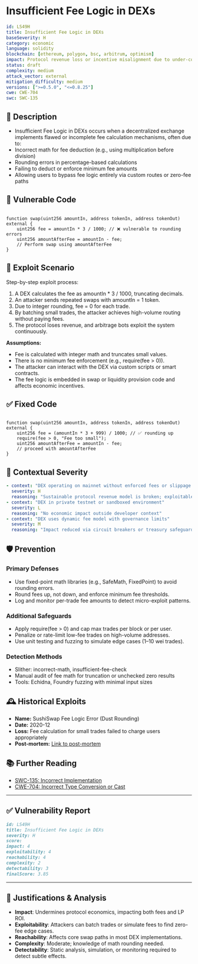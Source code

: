 # Insufficient Fee Logic in DEXs

```YAML
id: LS49H
title: Insufficient Fee Logic in DEXs
baseSeverity: H
category: economic
language: solidity
blockchain: [ethereum, polygon, bsc, arbitrum, optimism]
impact: Protocol revenue loss or incentive misalignment due to under-collected fees
status: draft
complexity: medium
attack_vector: external
mitigation_difficulty: medium
versions: [">=0.5.0", "<=0.8.25"]
cwe: CWE-704
swc: SWC-135
```

## 📝 Description

- Insufficient Fee Logic in DEXs occurs when a decentralized exchange implements flawed or incomplete fee calculation mechanisms, often due to:
- Incorrect math for fee deduction (e.g., using multiplication before division)
- Rounding errors in percentage-based calculations
- Failing to deduct or enforce minimum fee amounts
- Allowing users to bypass fee logic entirely via custom routes or zero-fee paths

## 🚨 Vulnerable Code

```solidity

function swap(uint256 amountIn, address tokenIn, address tokenOut) external {
    uint256 fee = amountIn * 3 / 1000; // ❌ vulnerable to rounding errors
    uint256 amountAfterFee = amountIn - fee;
    // Perform swap using amountAfterFee
}
```

## 🧪 Exploit Scenario

Step-by-step exploit process:

1. A DEX calculates the fee as amountIn * 3 / 1000, truncating decimals.
2. An attacker sends repeated swaps with amountIn = 1 token.
3. Due to integer rounding, fee = 0 for each trade.
4. By batching small trades, the attacker achieves high-volume routing without paying fees.
5. The protocol loses revenue, and arbitrage bots exploit the system continuously.

**Assumptions:**

- Fee is calculated with integer math and truncates small values.
- There is no minimum fee enforcement (e.g., require(fee > 0)).
- The attacker can interact with the DEX via custom scripts or smart contracts.
- The fee logic is embedded in swap or liquidity provision code and affects economic incentives.

## ✅ Fixed Code

```solidity

function swap(uint256 amountIn, address tokenIn, address tokenOut) external {
    uint256 fee = (amountIn * 3 + 999) / 1000; // ✅ rounding up
    require(fee > 0, "Fee too small");
    uint256 amountAfterFee = amountIn - fee;
    // proceed with amountAfterFee
}
```

## 🧭 Contextual Severity

```yaml
- context: "DEX operating on mainnet without enforced fees or slippage protection"
  severity: H
  reasoning: "Sustainable protocol revenue model is broken; exploitable by arbitrage"
- context: "DEX in private testnet or sandboxed environment"
  severity: L
  reasoning: "No economic impact outside developer context"
- context: "DEX uses dynamic fee model with governance limits"
  severity: M
  reasoning: "Impact reduced via circuit breakers or treasury safeguards"
```

## 🛡️ Prevention

### Primary Defenses

- Use fixed-point math libraries (e.g., SafeMath, FixedPoint) to avoid rounding errors.
- Round fees up, not down, and enforce minimum fee thresholds.
- Log and monitor per-trade fee amounts to detect micro-exploit patterns.

### Additional Safeguards

- Apply require(fee > 0) and cap max trades per block or per user.
- Penalize or rate-limit low-fee trades on high-volume addresses.
- Use unit testing and fuzzing to simulate edge cases (1–10 wei trades).

### Detection Methods

- Slither: incorrect-math, insufficient-fee-check
- Manual audit of fee math for truncation or unchecked zero results
- Tools: Echidna, Foundry fuzzing with minimal input sizes

## 🕰️ Historical Exploits

- **Name:** SushiSwap Fee Logic Error (Dust Rounding) 
- **Date:** 2020-12 
- **Loss:** Fee calculation for small trades failed to charge users appropriately 
- **Post-mortem:** [Link to post-mortem](https://github.com/sushiswap/sushiswap/issues/71)  

## 📚 Further Reading

- [SWC-135: Incorrect Implementation](https://swcregistry.io/docs/SWC-135) 
- [CWE-704: Incorrect Type Conversion or Cast](https://cwe.mitre.org/data/definitions/704.html) 

---

## ✅ Vulnerability Report

```markdown
id: LS49H
title: Insufficient Fee Logic in DEXs
severity: H
score:
impact: 4     
exploitability: 4 
reachability: 4   
complexity: 2     
detectability: 3  
finalScore: 3.85
```

---

## 📄 Justifications & Analysis

- **Impact**: Undermines protocol economics, impacting both fees and LP ROI.
- **Exploitability**: Attackers can batch trades or simulate fees to find zero-fee edge cases.
- **Reachability**: Affects core swap paths in most DEX implementations.
- **Complexity**: Moderate; knowledge of math rounding needed.
- **Detectability**: Static analysis, simulation, or monitoring required to detect subtle effects.

